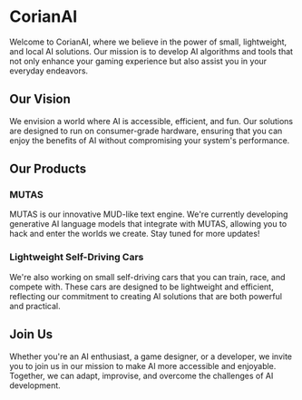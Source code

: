 # CorianAI

Welcome to CorianAI, where we believe in the power of small, lightweight, and local AI solutions. Our mission is to develop AI algorithms and tools that not only enhance your gaming experience but also assist you in your everyday endeavors.

## Our Vision
We envision a world where AI is accessible, efficient, and fun. Our solutions are designed to run on consumer-grade hardware, ensuring that you can enjoy the benefits of AI without compromising your system's performance.

## Our Products
### MUTAS
MUTAS is our innovative MUD-like text engine. We're currently developing generative AI language models that integrate with MUTAS, allowing you to hack and enter the worlds we create. Stay tuned for more updates!

### Lightweight Self-Driving Cars
We're also working on small self-driving cars that you can train, race, and compete with. These cars are designed to be lightweight and efficient, reflecting our commitment to creating AI solutions that are both powerful and practical.

## Join Us
Whether you're an AI enthusiast, a game designer, or a developer, we invite you to join us in our mission to make AI more accessible and enjoyable. Together, we can adapt, improvise, and overcome the challenges of AI development.

